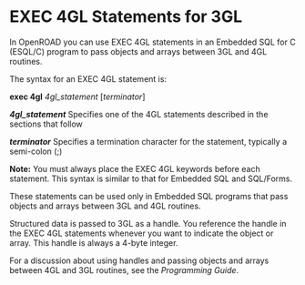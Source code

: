 # EXEC 4GL Statements for 3GL

In OpenROAD you can use EXEC 4GL statements in an Embedded SQL for C (ESQL/C) program to pass objects and arrays between 3GL and 4GL routines.

The syntax for an EXEC 4GL statement is:

**exec 4gl** *4gl_statement* [*terminator*]

***4gl_statement***
Specifies one of the 4GL statements described in the sections that follow

***terminator***
Specifies a termination character for the statement, typically a semi-colon (;)

**Note:**  You must always place the EXEC 4GL keywords before each statement. This syntax is similar to that for Embedded SQL and SQL/Forms.

These statements can be used only in Embedded SQL programs that pass objects and arrays between 3GL and 4GL routines.

Structured data is passed to 3GL as a handle. You reference the handle in the EXEC 4GL statements whenever you want to indicate the object or array. This handle is always a 4-byte integer.

For a discussion about using handles and passing objects and arrays between 4GL and 3GL routines, see the *Programming Guide*.
